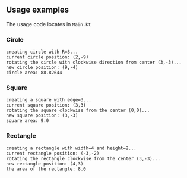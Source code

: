 ## Usage examples

The usage code locates in `Main.kt`

### Circle

```text
creating circle with R=3...
current circle position: (2,-9)
rotating the circle with clockwise direction from center (3,-3)...
new circle position: (9,-4)
circle area: 88.82644
```

### Square

```text
creating a square with edge=3...
current square position: (3,3)
rotating the square clockwise from the center (0,0)...
new square position: (3,-3)
square area: 9.0
```

### Rectangle

```text
creating a rectangle with width=4 and height=2...
current rectangle position: (-3,-2)
rotating the rectangle clockwise from the center (3,-3)...
new rectangle position: (4,3)
the area of the rectangle: 8.0
```